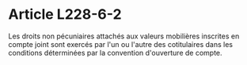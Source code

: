 # Article L228-6-2

Les droits non pécuniaires attachés aux valeurs mobilières inscrites en compte joint sont exercés par l'un ou l'autre des cotitulaires dans les conditions déterminées par la convention d'ouverture de compte.